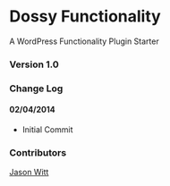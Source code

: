 # Dossy Functionality #

A WordPress Functionality Plugin Starter

### Version 1.0 ###

### Change Log ###
#### 02/04/2014 ####

   * Initial Commit

### Contributors ###

[Jason Witt](https://github.com/jawittdesigns) 